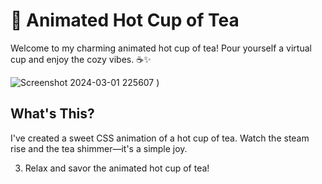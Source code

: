 # 🌟 Animated Hot Cup of Tea

Welcome to my charming animated hot cup of tea! Pour yourself a virtual cup and enjoy the cozy vibes. ☕✨

![Screenshot 2024-03-01 225607](https://github.com/SHITALILAPATE/Animated-hot-cup-of-tea/assets/130491601/5023df57-aee2-433f-af2e-00d9adbed47d)
)

## What's This?

I've created a sweet CSS animation of a hot cup of tea. Watch the steam rise and the tea shimmer—it's a simple joy.

3. Relax and savor the animated hot cup of tea!


